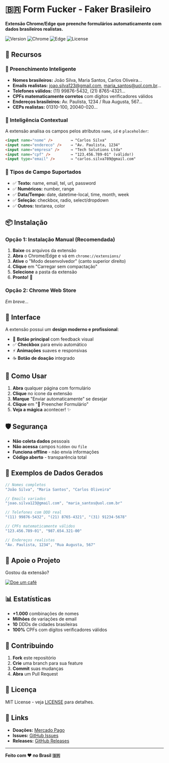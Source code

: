 # 🇧🇷 Form Fucker - Faker Brasileiro

**Extensão Chrome/Edge que preenche formulários automaticamente com dados brasileiros realistas.**

![Version](https://img.shields.io/badge/version-2.0.0-blue)
![Chrome](https://img.shields.io/badge/Chrome-Compatible-green)
![Edge](https://img.shields.io/badge/Edge-Compatible-blue)
![License](https://img.shields.io/badge/license-MIT-green)

## 🚀 Recursos

### 📝 **Preenchimento Inteligente**
- **Nomes brasileiros:** João Silva, Maria Santos, Carlos Oliveira...
- **Emails realistas:** joao.silva123@gmail.com, maria_santos@uol.com.br...
- **Telefones válidos:** (11) 99876-5432, (21) 8765-4321...
- **CPFs matematicamente corretos** com dígitos verificadores válidos
- **Endereços brasileiros:** Av. Paulista, 1234 / Rua Augusta, 567...
- **CEPs realistas:** 01310-100, 20040-020...

### 🧠 **Inteligência Contextual**
A extensão analisa os campos pelos atributos `name`, `id` e `placeholder`:

```html
<input name="nome" />        → "Carlos Silva"
<input name="endereco" />    → "Av. Paulista, 1234" 
<input name="empresa" />     → "Tech Solutions Ltda"
<input name="cpf" />         → "123.456.789-01" (válido!)
<input type="email" />       → "carlos.silva789@gmail.com"
```

### 🎯 **Tipos de Campo Suportados**
- ✅ **Texto:** name, email, tel, url, password
- ✅ **Numéricos:** number, range
- ✅ **Data/Tempo:** date, datetime-local, time, month, week
- ✅ **Seleção:** checkbox, radio, select/dropdown
- ✅ **Outros:** textarea, color

## 📦 Instalação

### **Opção 1: Instalação Manual (Recomendada)**

1. **Baixe** os arquivos da extensão
2. **Abra** o Chrome/Edge e vá em `chrome://extensions/`
3. **Ative** o "Modo desenvolvedor" (canto superior direito)
4. **Clique** em "Carregar sem compactação"
5. **Selecione** a pasta da extensão
6. **Pronto!** 🎉

### **Opção 2: Chrome Web Store**
*Em breve...*

## 🎨 Interface

A extensão possui um **design moderno e profissional**:

- 🎯 **Botão principal** com feedback visual
- ✅ **Checkbox** para envio automático  
- ⚡ **Animações** suaves e responsivas
- ☕ **Botão de doação** integrado

## 🔧 Como Usar

1. **Abra** qualquer página com formulário
2. **Clique** no ícone da extensão
3. **Marque** "Enviar automaticamente" se desejar
4. **Clique** em "🚀 Preencher Formulário"
5. **Veja a mágica** acontecer! ✨

## 🛡️ Segurança

- **Não coleta dados** pessoais
- **Não acessa** campos `hidden` ou `file`
- **Funciona offline** - não envia informações
- **Código aberto** - transparência total

## 🧪 Exemplos de Dados Gerados

```javascript
// Nomes completos
"João Silva", "Maria Santos", "Carlos Oliveira"

// Emails variados  
"joao.silva123@gmail.com", "maria_santos@uol.com.br"

// Telefones com DDD real
"(11) 99876-5432", "(21) 8765-4321", "(31) 91234-5678"

// CPFs matematicamente válidos
"123.456.789-01", "987.654.321-00"

// Endereços realistas
"Av. Paulista, 1234", "Rua Augusta, 567"
```

## 🎁 Apoie o Projeto

Gostou da extensão? 

[![Doe um café](https://img.shields.io/badge/☕-Doe%20um%20café-orange)](http://link.mercadopago.com.br/ppaulodev)

## 📊 Estatísticas

- **+1.000** combinações de nomes
- **Milhões** de variações de email
- **10** DDDs de cidades brasileiras
- **100%** CPFs com dígitos verificadores válidos

## 🤝 Contribuindo

1. **Fork** este repositório
2. **Crie** uma branch para sua feature
3. **Commit** suas mudanças
4. **Abra** um Pull Request

## 📄 Licença

MIT License - veja [LICENSE](LICENSE) para detalhes.

## 🔗 Links

- **Doações:** [Mercado Pago](http://link.mercadopago.com.br/ppaulodev)
- **Issues:** [GitHub Issues](https://github.com/paulodev/form-fucker/issues)
- **Releases:** [GitHub Releases](https://github.com/paulodev/form-fucker/releases)

---

**Feito com ❤️ no Brasil 🇧🇷** 